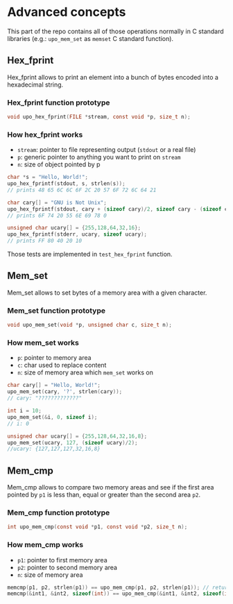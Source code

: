 # Advanced concepts

This part of the repo contains all of those operations normally in C standard libraries (e.g.: `upo_mem_set` as `memset` C standard function).

## Hex_fprint

Hex_fprint allows to print an element into a bunch of bytes encoded into a hexadecimal string.

### Hex_fprint function prototype

```c
void upo_hex_fprint(FILE *stream, const void *p, size_t n);
```

### How hex_fprint works

- `stream`: pointer to file representing output (`stdout` or a real file)
- `p`: generic pointer to anything you want to print on `stream`
- `n`: size of object pointed by p

```c
char *s = "Hello, World!";
upo_hex_fprintf(stdout, s, strlen(s));
// prints 48 65 6C 6C 6F 2C 20 57 6F 72 6C 64 21

char cary[] = "GNU is Not Unix";
upo_hex_fprintf(stdout, cary + (sizeof cary)/2, sizeof cary - (sizeof cary)/2);
// prints 6F 74 20 55 6E 69 78 0

unsigned char ucary[] = {255,128,64,32,16};
upo_hex_fprintf(stderr, ucary, sizeof ucary);
// prints FF 80 40 20 10
```

Those tests are implemented in `test_hex_fprint` function.

## Mem_set

Mem_set allows to set bytes of a memory area with a given character.

### Mem_set function prototype

```c
void upo_mem_set(void *p, unsigned char c, size_t n);
```

### How mem_set works

- `p`: pointer to memory area
- `c`: char used to replace content
- `n`: size of memory area which `mem_set` works on

```c
char cary[] = "Hello, World!";
upo_mem_set(cary, '?', strlen(cary));
// cary: "?????????????"

int i = 10;
upo_mem_set(&i, 0, sizeof i);
// i: 0

unsigned char ucary[] = {255,128,64,32,16,8};
upo_mem_set(ucary, 127, (sizeof ucary)/2);
//ucary: {127,127,127,32,16,8}
```

## Mem_cmp

Mem_cmp allows to compare two memory areas and see if the first area pointed by `p1` is less than, equal or greater than the second area `p2`.

### Mem_cmp function prototype

```c
int upo_mem_cmp(const void *p1, const void *p2, size_t n);
```

### How mem_cmp works

- `p1`: pointer to first memory area
- `p2`: pointer to second memory area
- `n`: size of memory area

```c
memcmp(p1, p2, strlen(p1)) == upo_mem_cmp(p1, p2, strlen(p1)); // returns true
memcmp(&int1, &int2, sizeof(int)) == upo_mem_cmp(&int1, &int2, sizeof(int)); // returns true
```
